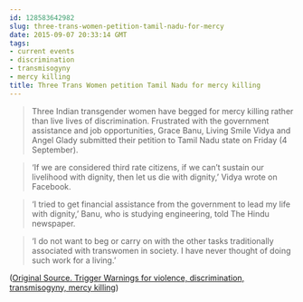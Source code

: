 ```yaml
---
id: 128583642982
slug: three-trans-women-petition-tamil-nadu-for-mercy
date: 2015-09-07 20:33:14 GMT
tags:
- current events
- discrimination
- transmisogyny
- mercy killing
title: Three Trans Women petition Tamil Nadu for mercy killing
---
```

> Three Indian transgender women have begged for mercy killing rather than live lives of discrimination. Frustrated with the government assistance and job opportunities, Grace Banu, Living Smile Vidya and Angel Glady submitted their petition to Tamil Nadu state on Friday (4 September).

> ‘If we are considered third rate citizens, if we can’t sustain our livelihood with dignity, then let us die with dignity,’ Vidya wrote on Facebook.

> ‘I tried to get financial assistance from the government to lead my life with dignity,’ Banu, who is studying engineering, told The Hindu newspaper.

> ‘I do not want to beg or carry on with the other tasks traditionally associated with transwomen in society. I have never thought of doing such work for a living.’

([Original Source. Trigger Warnings for violence, discrimination, transmisogyny, mercy killing][1])

[1]: http://web.archive.org/web/20150907112200/http://www.gaystarnews.com/article/trans-indians-beg-for-mercy-killings-rather-than-lives-of-discrimination/